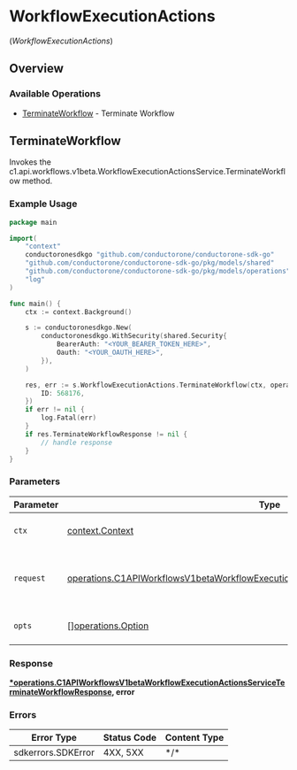 # WorkflowExecutionActions
(*WorkflowExecutionActions*)

## Overview

### Available Operations

* [TerminateWorkflow](#terminateworkflow) - Terminate Workflow

## TerminateWorkflow

Invokes the c1.api.workflows.v1beta.WorkflowExecutionActionsService.TerminateWorkflow method.

### Example Usage

```go
package main

import(
	"context"
	conductoronesdkgo "github.com/conductorone/conductorone-sdk-go"
	"github.com/conductorone/conductorone-sdk-go/pkg/models/shared"
	"github.com/conductorone/conductorone-sdk-go/pkg/models/operations"
	"log"
)

func main() {
    ctx := context.Background()

    s := conductoronesdkgo.New(
        conductoronesdkgo.WithSecurity(shared.Security{
            BearerAuth: "<YOUR_BEARER_TOKEN_HERE>",
            Oauth: "<YOUR_OAUTH_HERE>",
        }),
    )

    res, err := s.WorkflowExecutionActions.TerminateWorkflow(ctx, operations.C1APIWorkflowsV1betaWorkflowExecutionActionsServiceTerminateWorkflowRequest{
        ID: 568176,
    })
    if err != nil {
        log.Fatal(err)
    }
    if res.TerminateWorkflowResponse != nil {
        // handle response
    }
}
```

### Parameters

| Parameter                                                                                                                                                                                            | Type                                                                                                                                                                                                 | Required                                                                                                                                                                                             | Description                                                                                                                                                                                          |
| ---------------------------------------------------------------------------------------------------------------------------------------------------------------------------------------------------- | ---------------------------------------------------------------------------------------------------------------------------------------------------------------------------------------------------- | ---------------------------------------------------------------------------------------------------------------------------------------------------------------------------------------------------- | ---------------------------------------------------------------------------------------------------------------------------------------------------------------------------------------------------- |
| `ctx`                                                                                                                                                                                                | [context.Context](https://pkg.go.dev/context#Context)                                                                                                                                                | :heavy_check_mark:                                                                                                                                                                                   | The context to use for the request.                                                                                                                                                                  |
| `request`                                                                                                                                                                                            | [operations.C1APIWorkflowsV1betaWorkflowExecutionActionsServiceTerminateWorkflowRequest](../../pkg/models/operations/c1apiworkflowsv1betaworkflowexecutionactionsserviceterminateworkflowrequest.md) | :heavy_check_mark:                                                                                                                                                                                   | The request object to use for the request.                                                                                                                                                           |
| `opts`                                                                                                                                                                                               | [][operations.Option](../../pkg/models/operations/option.md)                                                                                                                                         | :heavy_minus_sign:                                                                                                                                                                                   | The options for this request.                                                                                                                                                                        |

### Response

**[*operations.C1APIWorkflowsV1betaWorkflowExecutionActionsServiceTerminateWorkflowResponse](../../pkg/models/operations/c1apiworkflowsv1betaworkflowexecutionactionsserviceterminateworkflowresponse.md), error**

### Errors

| Error Type         | Status Code        | Content Type       |
| ------------------ | ------------------ | ------------------ |
| sdkerrors.SDKError | 4XX, 5XX           | \*/\*              |